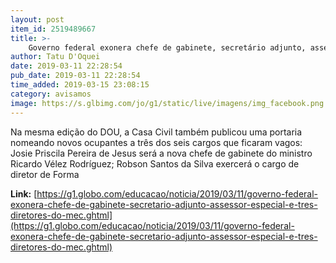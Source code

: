 ```yaml
---
layout: post
item_id: 2519489667
title: >-
    Governo federal exonera chefe de gabinete, secretário adjunto, assessor especial e três diretores do MEC
author: Tatu D'Oquei
date: 2019-03-11 22:28:54
pub_date: 2019-03-11 22:28:54
time_added: 2019-03-15 23:08:15
category: avisamos
image: https://s.glbimg.com/jo/g1/static/live/imagens/img_facebook.png
---
```


Na mesma edição do DOU, a Casa Civil também publicou uma portaria nomeando novos ocupantes a três dos seis cargos que ficaram vagos: Josie Priscila Pereira de Jesus será a nova chefe de gabinete do ministro Ricardo Vélez Rodríguez; Robson Santos da Silva exercerá o cargo de diretor de Forma

**Link:** [https://g1.globo.com/educacao/noticia/2019/03/11/governo-federal-exonera-chefe-de-gabinete-secretario-adjunto-assessor-especial-e-tres-diretores-do-mec.ghtml](https://g1.globo.com/educacao/noticia/2019/03/11/governo-federal-exonera-chefe-de-gabinete-secretario-adjunto-assessor-especial-e-tres-diretores-do-mec.ghtml)

